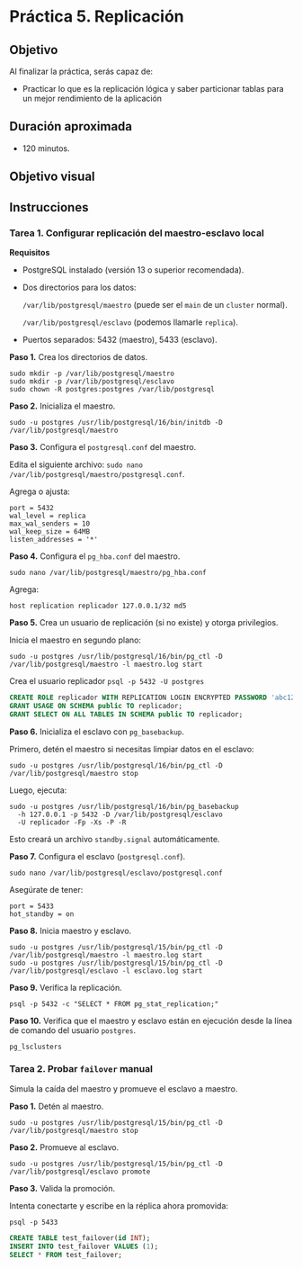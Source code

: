 # Práctica 5. Replicación
## Objetivo
Al finalizar la práctica, serás capaz de:
-  Practicar lo que es la replicación lógica y saber particionar tablas para un mejor rendimiento de la aplicación

## Duración aproximada
- 120 minutos.

## Objetivo visual

## Instrucciones

### Tarea 1. Configurar replicación del maestro-esclavo local

**Requisitos**
-	PostgreSQL instalado (versión 13 o superior recomendada).
-	Dos directorios para los datos:

    `/var/lib/postgresql/maestro` (puede ser el `main` de un `cluster` normal).

    `/var/lib/postgresql/esclavo` (podemos llamarle `replica`).
-	Puertos separados: 5432 (maestro), 5433 (esclavo).

**Paso 1.** Crea los directorios de datos.
```
sudo mkdir -p /var/lib/postgresql/maestro
sudo mkdir -p /var/lib/postgresql/esclavo
sudo chown -R postgres:postgres /var/lib/postgresql
```
**Paso 2.** Inicializa el maestro.
```
sudo -u postgres /usr/lib/postgresql/16/bin/initdb -D /var/lib/postgresql/maestro
```

**Paso 3.** Configura el `postgresql.conf` del maestro.

Edita el siguiente archivo: `sudo nano /var/lib/postgresql/maestro/postgresql.conf`.

Agrega o ajusta:
```
port = 5432
wal_level = replica
max_wal_senders = 10
wal_keep_size = 64MB
listen_addresses = '*'
```

**Paso 4.** Configura el `pg_hba.conf` del maestro.

```
sudo nano /var/lib/postgresql/maestro/pg_hba.conf
```


Agrega:

```
host replication replicador 127.0.0.1/32 md5
```

**Paso 5.** Crea un usuario de replicación (si no existe) y otorga privilegios.

Inicia el maestro en segundo plano:
```
sudo -u postgres /usr/lib/postgresql/16/bin/pg_ctl -D /var/lib/postgresql/maestro -l maestro.log start 
```
Crea el usuario replicador `psql -p 5432 -U postgres`

```sql
CREATE ROLE replicador WITH REPLICATION LOGIN ENCRYPTED PASSWORD 'abc123';
GRANT USAGE ON SCHEMA public TO replicador;
GRANT SELECT ON ALL TABLES IN SCHEMA public TO replicador;
```

**Paso 6.** Inicializa el esclavo con `pg_basebackup`.

Primero, detén el maestro si necesitas limpiar datos en el esclavo:
```
sudo -u postgres /usr/lib/postgresql/16/bin/pg_ctl -D /var/lib/postgresql/maestro stop
```
Luego, ejecuta:
```
sudo -u postgres /usr/lib/postgresql/16/bin/pg_basebackup
  -h 127.0.0.1 -p 5432 -D /var/lib/postgresql/esclavo 
  -U replicador -Fp -Xs -P -R
```
Esto creará un archivo `standby.signal` automáticamente.


**Paso 7.** Configura el esclavo (`postgresql.conf`).
```
sudo nano /var/lib/postgresql/esclavo/postgresql.conf
```

Asegúrate de tener:
```
port = 5433
hot_standby = on
```

**Paso 8.** Inicia maestro y esclavo.
```
sudo -u postgres /usr/lib/postgresql/15/bin/pg_ctl -D /var/lib/postgresql/maestro -l maestro.log start
sudo -u postgres /usr/lib/postgresql/15/bin/pg_ctl -D /var/lib/postgresql/esclavo -l esclavo.log start
```

**Paso 9.**  Verifica la replicación.
```
psql -p 5432 -c "SELECT * FROM pg_stat_replication;"
```

**Paso 10.** Verifica que el maestro y esclavo están en ejecución desde la línea de comando del usuario `postgres`.
```
pg_lsclusters
```

### Tarea 2. Probar `failover` manual
Simula la caída del maestro y promueve el esclavo a maestro.

**Paso 1.** Detén al maestro.
```
sudo -u postgres /usr/lib/postgresql/15/bin/pg_ctl -D /var/lib/postgresql/maestro stop
```

**Paso 2.** Promueve al esclavo.
```
sudo -u postgres /usr/lib/postgresql/15/bin/pg_ctl -D /var/lib/postgresql/esclavo promote
```

**Paso 3.** Valida la promoción.

Intenta conectarte y escribe en la réplica ahora promovida:
```
psql -p 5433
```
```sql
CREATE TABLE test_failover(id INT);
INSERT INTO test_failover VALUES (1);
SELECT * FROM test_failover;
```
